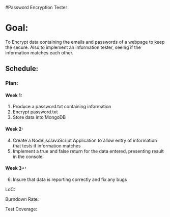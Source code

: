 #Password Encryption Tester
# Goal:
To Encrypt data containing the emails and passwords of a webpage to keep the secure. Also to implement an information tester, seeing if the information matches each other.

## Schedule:

### Plan:
#### Week 1:
1. Produce a password.txt containing information
2. Encrypt password.txt
3. Store data into MongoDB
#### Week 2:
4. Create a Node.js/JavaScript Application to allow entry of information that tests if information matches
5. Implement a true and false return for the data entered, presenting result in the console.
#### Week 3+:
6. Insure that data is reporting correctly and fix any bugs

LoC: 

Burndown Rate: 

Test Coverage: 
